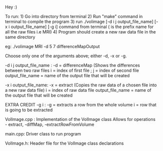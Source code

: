 Hey :)

To run: 
    1) Go into directory from terminal
    2) Run "make" command in terminal to compile the program
    3) run ./volimage <imageBase> [-d i j output_file_name] [-x i output_file_name] [-g i] command from terminal
	(<imageBase> is the prefix name for all the raw files i.e MRI)
	4) Program should create a new raw data file in the same directory
	
eg: ./volimage MRI -d 5 7 differenceMapOutput
	
Choose only one of the arguments above; either -d, -x or -g.

-d i j output_file_name :
						-d = differenceMap (Shows the differences between two raw files
						i = index of first file ; j = index of second file
						output_file_name = name of the output file that will be created

-x i output_file_name:
						-x = extract (Copies the raw data of a chosen file into a new raw data file)
						i = index of raw data file
						output_file_name = name of the output file that will be created

EXTRA CREDIT
-g i :
		-g = extracts a row from the whole volume
		i = row that is going to be extracted
		

VolImage.cpp :
	Implementation of the VolImage class 
	Allows for operations - extract, -diffMap, -extractRowFromVolume
	
main.cpp:
	Driver class to run program

VolImage.h:
	Header file for the VolImage class declarations